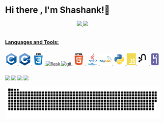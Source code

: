 # Hi there , I'm Shashank!👋

<div align="center">
  <a href="https://github.com/shashank1623">
  <img height="180em" src="https://github-readme-stats.vercel.app/api?username=shashank1623&show_icons=true&theme=dracula&include_all_commits=true&count_private=true"/>
  <img height="180em" src="https://github-readme-stats.vercel.app/api/top-langs/?username=shashank1623&layout=compact&langs_count=7&theme=dracula"/>
</div>

<div style="display: inline_block"><br>
  <h3 align="left">Languages and Tools:</h3>
<p align="left"> <a href="https://www.cprogramming.com/" target="_blank" rel="noreferrer"> <img src="https://raw.githubusercontent.com/devicons/devicon/master/icons/c/c-original.svg" alt="c" width="40" height="40"/> </a> <a href="https://www.w3schools.com/cpp/" target="_blank" rel="noreferrer"> <img src="https://raw.githubusercontent.com/devicons/devicon/master/icons/cplusplus/cplusplus-original.svg" alt="cplusplus" width="40" height="40"/> </a> <a href="https://www.w3schools.com/css/" target="_blank" rel="noreferrer"> <img src="https://raw.githubusercontent.com/devicons/devicon/master/icons/css3/css3-original-wordmark.svg" alt="css3" width="40" height="40"/> </a> <a href="https://flask.palletsprojects.com/" target="_blank" rel="noreferrer"> <img src="https://www.vectorlogo.zone/logos/pocoo_flask/pocoo_flask-icon.svg" alt="flask" width="40" height="40"/> </a> <a href="https://git-scm.com/" target="_blank" rel="noreferrer"> <img src="https://www.vectorlogo.zone/logos/git-scm/git-scm-icon.svg" alt="git" width="40" height="40"/> </a> <a href="https://www.w3.org/html/" target="_blank" rel="noreferrer"> <img src="https://raw.githubusercontent.com/devicons/devicon/master/icons/html5/html5-original-wordmark.svg" alt="html5" width="40" height="40"/> </a> <a href="https://www.java.com" target="_blank" rel="noreferrer"> <img src="https://raw.githubusercontent.com/devicons/devicon/master/icons/java/java-original.svg" alt="java" width="40" height="40"/> </a> <a href="https://www.mysql.com/" target="_blank" rel="noreferrer"> <img src="https://raw.githubusercontent.com/devicons/devicon/master/icons/mysql/mysql-original-wordmark.svg" alt="mysql" width="40" height="40"/> </a> <a href="https://www.python.org" target="_blank" rel="noreferrer"> <img src="https://raw.githubusercontent.com/devicons/devicon/master/icons/python/python-original.svg" alt="python" width="40" height="40"/> </a>
  <a href="https://www.javascript.com/" target="_blank" rel="noreferrer">
   <img src="https://raw.githubusercontent.com/devicons/devicon/master/icons/javascript/javascript-plain.svg"  alt="shashank-Js" height="40" width="30" >
  </a>
  <a href="https://neo4j.com/" target="_blank" rel="noreferrer">
   <img src="https://raw.githubusercontent.com/devicons/devicon/master/icons/neo4j/neo4j-plain.svg"  alt="shashank-Js" height="50" width="40">
  </a>
  <a href="https://www.heroku.com/" target="_blank" rel="noreferrer">
   <img src="https://raw.githubusercontent.com/devicons/devicon/master/icons/heroku/heroku-plain.svg"  alt="shashank-Js" height="40" width="30">
  </a>
  </p>
</div>

 
  
  
 ##
 
<div> 
 <a href="https://www.instagram.com/_shashank_1623/" target="_blank"><img src="https://img.shields.io/badge/-Instagram-%23E4405F?style=for-the-badge&logo=instagram&logoColor=white" target="_blank"></a>
 <a href="https://discord.gg/the_ghost#3453" target="_blank"><img src="https://img.shields.io/badge/Discord-7289DA?style=for-the-badge&logo=discord&logoColor=white" target="_blank"></a> 
  <a href = "mailto:shashankbhardwaj2030@gmail.com"><img src="https://img.shields.io/badge/-Gmail-%23333?style=for-the-badge&logo=gmail&logoColor=white" target="_blank"></a>
  <a href="https://www.linkedin.com/in/shashank-bhardwaj-1a92b9213/" target="_blank"><img src="https://img.shields.io/badge/-LinkedIn-%230077B5?style=for-the-badge&logo=linkedin&logoColor=white" target="_blank"></a> 
 
<!--   ![Snake animation](https://github.com/shashank1623/shashank1623/blob/output/github-contribution-grid-snake.svg) -->
![snake gif](https://github.com/shashank1623/shashank1623/blob/output/snake.svg)
</div>
